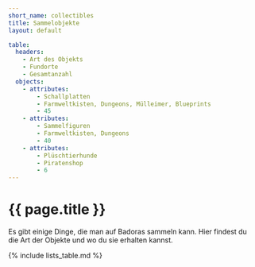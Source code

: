 ```yaml
---
short_name: collectibles
title: Sammelobjekte
layout: default

table:
  headers:
    - Art des Objekts
    - Fundorte
    - Gesamtanzahl
  objects:
    - attributes:
        - Schallplatten
        - Farmweltkisten, Dungeons, Mülleimer, Blueprints
        - 45
    - attributes:
        - Sammelfiguren
        - Farmweltkisten, Dungeons
        - 40
    - attributes:
        - Plüschtierhunde
        - Piratenshop
        - 6
---
```

# {{ page.title }}

Es gibt einige Dinge, die man auf Badoras sammeln kann. Hier findest du die Art
der Objekte und wo du sie erhalten kannst.

{% include lists_table.md %}
